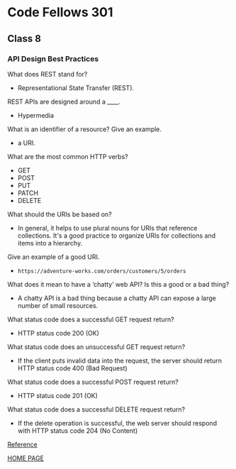 # Code Fellows 301

## Class 8

### API Design Best Practices

What does REST stand for?

- Representational State Transfer (REST).

REST APIs are designed around a ____.

- Hypermedia

What is an identifier of a resource? Give an example.

- a URI.

What are the most common HTTP verbs?

- GET
- POST
- PUT
- PATCH
- DELETE

What should the URIs be based on?

- In general, it helps to use plural nouns for URIs that reference collections. It's a good practice to organize URIs for collections and items into a hierarchy.

Give an example of a good URI.

- `https://adventure-works.com/orders/customers/5/orders`

What does it mean to have a ‘chatty’ web API? Is this a good or a bad thing?

- A chatty API is a bad thing because a chatty API can expose a large number of small resources.

What status code does a successful GET request return?

- HTTP status code 200 (OK)

What status code does an unsuccessful GET request return?

- If the client puts invalid data into the request, the server should return HTTP status code 400 (Bad Request)

What status code does a successful POST request return?

- HTTP status code 201 (OK)

What status code does a successful DELETE request return?

- If the delete operation is successful, the web server should respond with HTTP status code 204 (No Content)

[Reference](https://docs.microsoft.com/en-us/azure/architecture/best-practices/api-design)

[HOME PAGE](https://getullrichordietrying.github.io/reading-notes/)
